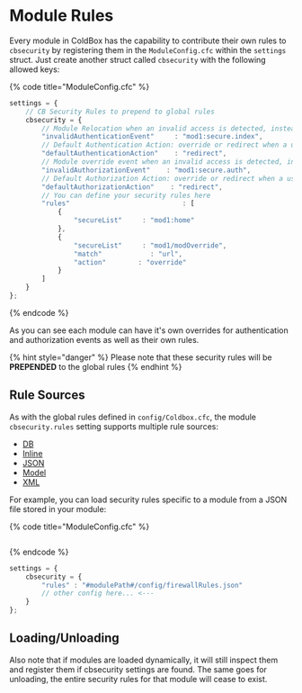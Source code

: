 # Module Rules

Every module in ColdBox has the capability to contribute their own rules to `cbsecurity` by registering them in the `ModuleConfig.cfc` within the `settings` struct. Just create another struct called `cbsecurity` with the following allowed keys:

{% code title="ModuleConfig.cfc" %}
```javascript
settings = {
    // CB Security Rules to prepend to global rules
    cbsecurity = {
        // Module Relocation when an invalid access is detected, instead of each rule declaring one.
        "invalidAuthenticationEvent"     : "mod1:secure.index",
        // Default Authentication Action: override or redirect when a user has not logged in
        "defaultAuthenticationAction"    : "redirect",
        // Module override event when an invalid access is detected, instead of each rule declaring one.
        "invalidAuthorizationEvent"    : "mod1:secure.auth",
        // Default Authorization Action: override or redirect when a user does not have enough permissions to access something
        "defaultAuthorizationAction"    : "redirect",
        // You can define your security rules here
        "rules"                            : [
            {
                "secureList"     : "mod1:home"
            },
            {
                "secureList"     : "mod1/modOverride",
                "match"            : "url",
                "action"        : "override"
            }
        ]
    }
};
```
{% endcode %}

As you can see each module can have it's own overrides for authentication and authorization events as well as their own rules.

{% hint style="danger" %}
Please note that these security rules will be **PREPENDED** to the global rules
{% endhint %}

## Rule Sources

As with the global rules defined in `config/Coldbox.cfc`, the module `cbsecurity.rules` setting supports multiple rule sources:

* [DB](https://github.com/ortus-docs/cbsecurity-docs/tree/ea50160182c145dae1aa01e169fc434048a3c911/getting-started/first-chapter/rule-sources/untitled/README.md)
* [Inline](https://github.com/ortus-docs/cbsecurity-docs/tree/ea50160182c145dae1aa01e169fc434048a3c911/getting-started/first-chapter/rule-sources/inline-rules/README.md)
* [JSON](https://github.com/ortus-docs/cbsecurity-docs/tree/ea50160182c145dae1aa01e169fc434048a3c911/getting-started/first-chapter/rule-sources/json-properties/README.md)
* [Model](https://github.com/ortus-docs/cbsecurity-docs/tree/ea50160182c145dae1aa01e169fc434048a3c911/getting-started/first-chapter/rule-sources/model-rules/README.md)
* [XML](https://github.com/ortus-docs/cbsecurity-docs/tree/ea50160182c145dae1aa01e169fc434048a3c911/getting-started/first-chapter/rule-sources/xml-properties/README.md)

For example, you can load security rules specific to a module from a JSON file stored in your module:

{% code title="ModuleConfig.cfc" %}
```

```
{% endcode %}

```javascript
settings = {
    cbsecurity = {
        "rules" : "#modulePath#/config/firewallRules.json"
        // other config here... <---
    }
};
```

## Loading/Unloading

Also note that if modules are loaded dynamically, it will still inspect them and register them if cbsecurity settings are found. The same goes for unloading, the entire security rules for that module will cease to exist.

